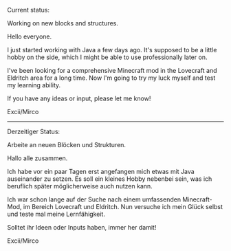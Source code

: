 Current status:

Working on new blocks and structures.



Hello everyone.

I just started working with Java a few days ago. It's supposed to be a little hobby on the side, which I might be able to use professionally later on.

I've been looking for a comprehensive Minecraft mod in the Lovecraft and Eldritch area for a long time. Now I'm going to try my luck myself and test my learning ability. 

If you have any ideas or input, please let me know!

Excii/Mirco

--------------------------------
Derzeitiger Status:

Arbeite an neuen Blöcken und Strukturen.



Hallo alle zusammen.

Ich habe vor ein paar Tagen erst angefangen mich etwas mit Java auseinander zu setzen. Es soll ein kleines Hobby nebenbei sein, was ich beruflich später möglicherweise auch nutzen kann.

Ich war schon lange auf der Suche nach einem umfassenden Minecraft-Mod, im Bereich Lovecraft und Eldritch. Nun versuche ich mein Glück selbst und teste mal meine Lernfähigkeit. 

Solltet ihr Ideen oder Inputs haben, immer her damit!

Excii/Mirco
